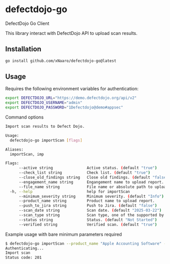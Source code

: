 # defectdojo-go
DefectDojo Go Client

This library interact with DefectDojo API to upload scan results.

## Installation

```sh
go install github.com/xNaaro/defectdojo-go@latest
```

## Usage

Requires the following environment variables for authentication:

```sh
export DEFECTDOJO_URL="https://demo.defectdojo.org/api/v2"
export DEFECTDOJO_USERNAME="admin"
export DEFECTDOJO_PASSWORD="1Defectdojo@demo#appsec"
```

Command options

```sh
Import scan results to Defect Dojo.

Usage:
  defectdojo-go importScan [flags]

Aliases:
  importScan, imp

Flags:
      --active string               Active status. (default "true")
      --check_list string           Check list. (default "true")
      --close_old_findings string   Close old findings. (default "false")
      --engagement_name string      Engangement name to upload report.
      --file_name string            File name or absolute path to upload. (default "results.json")
  -h, --help                        help for importScan
      --minimum_severity string     Minimum severity. (default "Info")
      --product_name string         Product name to upload report.
      --push_to_jira string         Push to Jira. (default "false")
      --scan_date string            Scan date. (default "2025-03-22")
      --scan_type string            Scan type, one of the supported by DefectDojo. Case and space sensitive. (default "Bandit Scan")
      --status string               Status. (default "Not Started")
      --verified string             Verified scan. (default "true")
```

Example usage with bare minimum parameters required

```sh
$ defectdojo-go importScan --product_name "Apple Accounting Software" --engagement_name "test" --file_name 'results.json' --scan_type "Bandit Scan"       
Authenticating...
Import scan
Status code: 201
```